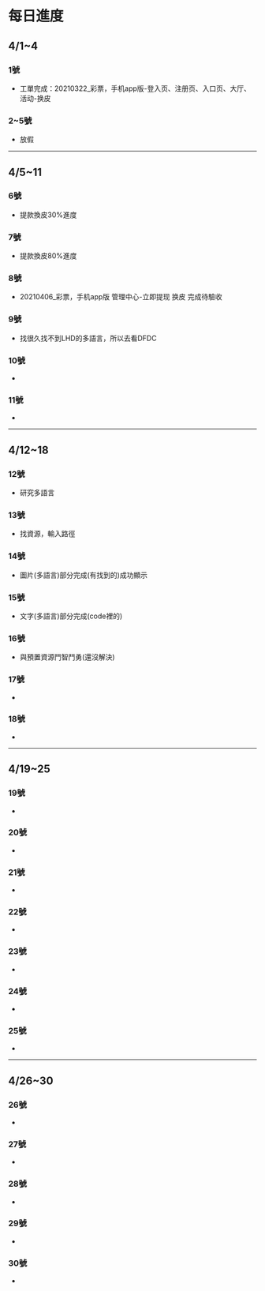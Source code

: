 # 每日進度

## 4/1~4

### 1號
- 工單完成：20210322_彩票，手机app版-登入页、注册页、入口页、大厅、活动-换皮
### 2~5號
- 放假
---

## 4/5~11
### 6號
- 提款換皮30%進度

### 7號
- 提款換皮80%進度

### 8號
- 20210406_彩票，手机app版 管理中心-立即提现 换皮 完成待驗收

### 9號
- 找很久找不到LHD的多語言，所以去看DFDC

### 10號
- 

### 11號
- 
---

## 4/12~18

### 12號
- 研究多語言

### 13號
- 找資源，輸入路徑

### 14號
- 圖片(多語言)部分完成(有找到的)成功顯示

### 15號
- 文字(多語言)部分完成(code裡的)

### 16號
- 與預置資源鬥智鬥勇(還沒解決)

### 17號
- 

### 18號
- 

---

## 4/19~25

### 19號
- 

### 20號
- 

### 21號
- 

### 22號
- 

### 23號
- 

### 24號
- 

### 25號
- 
---

## 4/26~30

### 26號
- 

### 27號
- 

### 28號
- 

### 29號
- 

### 30號
- 